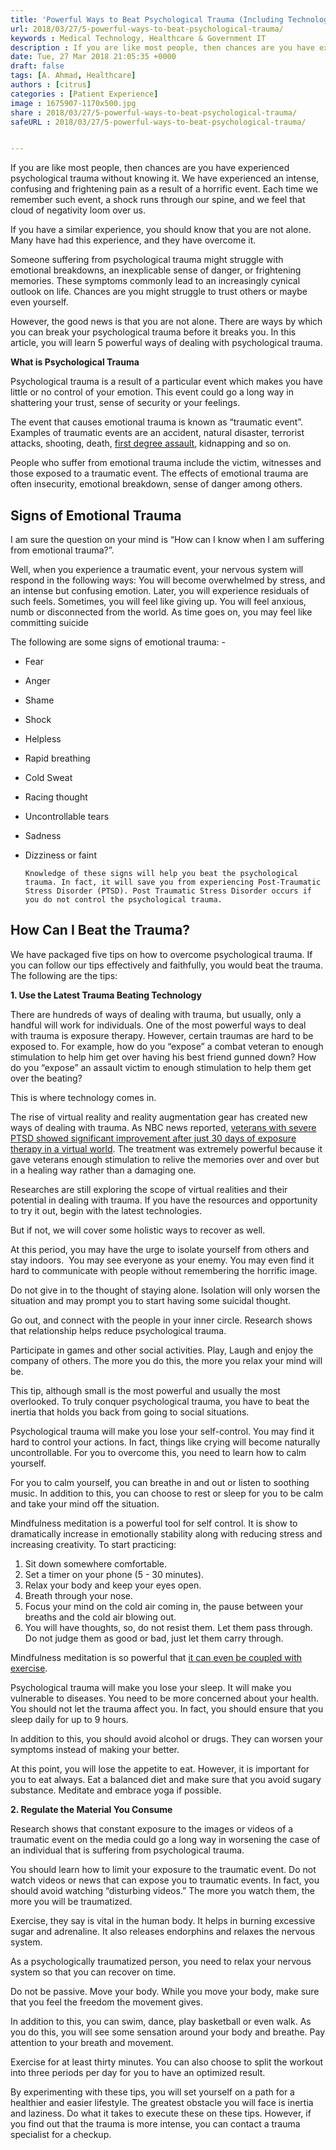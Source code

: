 ```yaml
---
title: 'Powerful Ways to Beat Psychological Trauma (Including Technology)'
url: 2018/03/27/5-powerful-ways-to-beat-psychological-trauma/
keywords : Medical Technology, Healthcare & Government IT
description : If you are like most people, then chances are you have experienced psychological trauma without knowing it. We have experienced an intense, confusing and frightening pain as a result of a horrific event. Each time we remember such event, a shock runs through our spine, and we feel that cloud of negativity loom over us.
date: Tue, 27 Mar 2018 21:05:35 +0000
draft: false
tags: [A. Ahmad, Healthcare]
authors : [citrus]
categories : [Patient Experience]
image : 1675907-1170x500.jpg
share : 2018/03/27/5-powerful-ways-to-beat-psychological-trauma/
safeURL : 2018/03/27/5-powerful-ways-to-beat-psychological-trauma/


---
```


If you are like most people, then chances are you have experienced psychological trauma without knowing it. We have experienced an intense, confusing and frightening pain as a result of a horrific event. Each time we remember such event, a shock runs through our spine, and we feel that cloud of negativity loom over us. 

If you have a similar experience, you should know that you are not alone. Many have had this experience, and they have overcome it. 

Someone suffering from psychological trauma might struggle with emotional breakdowns, an inexplicable sense of danger, or frightening memories. These symptoms commonly lead to an increasingly cynical outlook on life. Chances are you might struggle to trust others or maybe even yourself. 

However, the good news is that you are not alone. There are ways by which you can break your psychological trauma before it breaks you. In this article, you will learn 5 powerful ways of dealing with psychological trauma. 

**What is Psychological Trauma** 

Psychological trauma is a result of a particular event which makes you have little or no control of your emotion. This event could go a long way in shattering your trust, sense of security or your feelings.

 The event that causes emotional trauma is known as “traumatic event”. Examples of traumatic events are an accident, natural disaster, terrorist attacks, shooting, death, [first degree assault](https://www.gemancriminaldefense.com/first-degree-assault-class1), kidnapping and so on. 

 People who suffer from emotional trauma include the victim, witnesses and those exposed to a traumatic event. The effects of emotional trauma are often insecurity, emotional breakdown, sense of danger among others.

**Signs of Emotional Trauma**
-----------------------------

I am sure the question on your mind is “How can I know when I am suffering from emotional trauma?”.

 Well, when you experience a traumatic event, your nervous system will respond in the following ways: You will become overwhelmed by stress, and an intense but confusing emotion. Later, you will experience residuals of such feels. Sometimes, you will feel like giving up. You will feel anxious, numb or disconnected from the world. As time goes on, you may feel like committing suicide

 The following are some signs of emotional trauma: -         

- Fear         

- Anger         

- Shame          

- Shock          

- Helpless          

- Rapid breathing          

- Cold Sweat           

- Racing thought          

- Uncontrollable tears          

- Sadness           

- Dizziness or faint 

      Knowledge of these signs will help you beat the psychological trauma. In fact, it will save you from experiencing Post-Traumatic Stress Disorder (PTSD). Post Traumatic Stress Disorder occurs if you do not control the psychological trauma.

**How Can I Beat the Trauma?**
------------------------------

We have packaged five tips on how to overcome psychological trauma. If you can follow our tips effectively and faithfully, you would beat the trauma. The following are the tips:

 **1\. Use the Latest Trauma Beating Technology** 

 There are hundreds of ways of dealing with trauma, but usually, only a handful will work for individuals. One of the most powerful ways to deal with trauma is exposure therapy. However, certain traumas are hard to be exposed to. For example, how do you “expose” a combat veteran to enough stimulation to help him get over having his best friend gunned down? How do you “expose” an assault victim to enough stimulation to help them get over the beating? 

 This is where technology comes in. 

 The rise of virtual reality and reality augmentation gear has created new ways of dealing with trauma. As NBC news reported, [veterans with severe PTSD showed significant improvement after just 30 days of exposure therapy in a virtual world](https://www.nbcnews.com/mach/innovation/how-virtual-reality-helping-heal-soldiers-ptsd-n733816). The treatment was extremely powerful because it gave veterans enough stimulation to relive the memories over and over but in a healing way rather than a damaging one. 

 Researches are still exploring the scope of virtual realities and their potential in dealing with trauma. If you have the resources and opportunity to try it out, begin with the latest technologies. 

 But if not, we will cover some holistic ways to recover as well. 

 At this period, you may have the urge to isolate yourself from others and stay indoors.  You may see everyone as your enemy. You may even find it hard to communicate with people without remembering the horrific image. 

 Do not give in to the thought of staying alone. Isolation will only worsen the situation and may prompt you to start having some suicidal thought. 

 Go out, and connect with the people in your inner circle. Research shows that relationship helps reduce psychological trauma. 

 Participate in games and other social activities. Play, Laugh and enjoy the company of others. The more you do this, the more you relax your mind will be. 

 This tip, although small is the most powerful and usually the most overlooked. To truly conquer psychological trauma, you have to beat the inertia that holds you back from going to social situations. 

 Psychological trauma will make you lose your self-control. You may find it hard to control your actions. In fact, things like crying will become naturally uncontrollable. For you to overcome this, you need to learn how to calm yourself. 

 For you to calm yourself, you can breathe in and out or listen to soothing music. In addition to this, you can choose to rest or sleep for you to be calm and take your mind off the situation. 

 Mindfulness meditation is a powerful tool for self control. It is show to dramatically increase in emotionally stability along with reducing stress and increasing creativity. To start practicing:

1.  Sit down somewhere comfortable.
2.  Set a timer on your phone (5 - 30 minutes).
3.  Relax your body and keep your eyes open.
4.  Breath through your nose.
5.  Focus your mind on the cold air coming in, the pause between your breaths and the cold air blowing out.
6.  You will have thoughts, so, do not resist them. Let them pass through. Do not judge them as good or bad, just let them carry through.

Mindfulness meditation is so powerful that [it can even be coupled with exercise](https://oneminddharma.com/simple-workouts-to-be-mindful). 

Psychological trauma will make you lose your sleep. It will make you vulnerable to diseases. You need to be more concerned about your health. You should not let the trauma affect you. In fact, you should ensure that you sleep daily for up to 9 hours. 

In addition to this, you should avoid alcohol or drugs. They can worsen your symptoms instead of making your better. 

At this point, you will lose the appetite to eat. However, it is important for you to eat always. Eat a balanced diet and make sure that you avoid sugary substance. Meditate and embrace yoga if possible. 

**2\. Regulate the Material You Consume** 

Research shows that constant exposure to the images or videos of a traumatic event on the media could go a long way in worsening the case of an individual that is suffering from psychological trauma. 

You should learn how to limit your exposure to the traumatic event. Do not watch videos or news that can expose you to traumatic events. In fact, you should avoid watching “disturbing videos.” The more you watch them, the more you will be traumatized.

 Exercise, they say is vital in the human body. It helps in burning excessive sugar and adrenaline. It also releases endorphins and relaxes the nervous system. 

 As a psychologically traumatized person, you need to relax your nervous system so that you can recover on time. 

 Do not be passive. Move your body. While you move your body, make sure that you feel the freedom the movement gives. 

 In addition to this, you can swim, dance, play basketball or even walk. As you do this, you will see some sensation around your body and breathe. Pay attention to your breath and movement. 

 Exercise for at least thirty minutes. You can also choose to split the workout into three periods per day for you to have an optimized result. 

 By experimenting with these tips, you will set yourself on a path for a healthier and easier lifestyle. The greatest obstacle you will face is inertia and laziness. Do what it takes to execute these on these tips. However, if you find out that the trauma is more intense, you can contact a trauma specialist for a checkup.